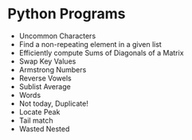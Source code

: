 # Python Programs

- Uncommon Characters
- Find a non-repeating element in a given list
- Efficiently compute Sums of Diagonals of a Matrix
- Swap Key Values
- Armstrong Numbers
- Reverse Vowels
- Sublist Average
- Words
- Not today, Duplicate!
- Locate Peak
- Tail match
- Wasted Nested
